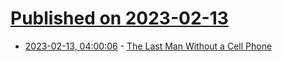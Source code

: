 # [Published on 2023-02-13](index.md)

* [2023-02-13, 04:00:06](https://news.ycombinator.com/item?id=34769962) - [The Last Man Without a Cell Phone](https://annekadet.substack.com/p/nocell)

